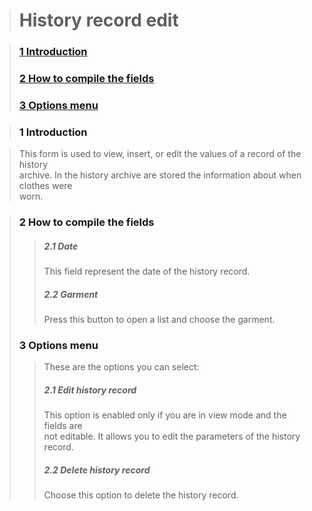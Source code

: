 > <h1>History record edit</h1>

> <h3><a href='#introduction'>1 Introduction</a></h3>
> <h3><a href='#fields'>2 How to compile the fields</a></h3>
> <h3><a href='#options_menu'>3 Options menu</a></h3>

> <h3><a>1 Introduction</a></h3>
> <p>
<blockquote>This form is used to view, insert, or edit the values of a record of the history<br>
archive. In the history archive are stored the information about when clothes were<br>
worn.<br>
</blockquote><blockquote></p>
<h3><a>2 How to compile the fields</a></h3>
<p>
<blockquote><h5>2.1 Date</h5>
This field represent the date of the history record.<br>
<h5>2.2 Garment</h5>
Press this button to open a list and choose the garment.<br>
</blockquote></p>
<h3><a>3 Options menu</a></h3>
<p>
<blockquote>These are the options you can select:<br>
<h5>2.1 Edit history record</h5>
This option is enabled only if you are in view mode and the fields are<br>
not editable. It allows you to edit the parameters of the history record.<br>
<h5>2.2 Delete history record</h5>
Choose this option to delete the history record.<br>
</blockquote></p>